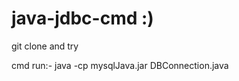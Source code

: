 <h1>java-jdbc-cmd :)</h1>
<p>git clone and try</p>
<p>cmd run:- java -cp mysqlJava.jar DBConnection.java</p>
